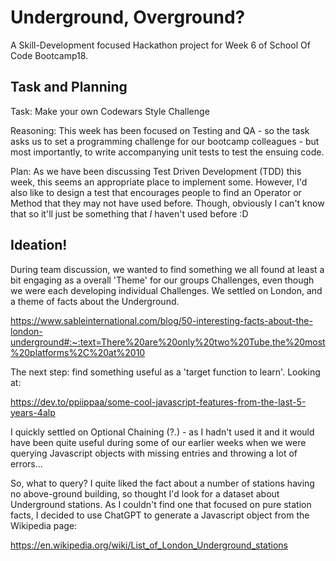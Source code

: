 # Underground, Overground?

A Skill-Development focused Hackathon project for Week 6 of School Of Code Bootcamp18.



## Task and Planning

Task: Make your own Codewars Style Challenge

Reasoning: This week has been focused on Testing and QA - so the task asks us to set a programming challenge for our bootcamp colleagues - but most importantly, to write accompanying unit tests to test the ensuing code.

Plan: As we have been discussing Test Driven Development (TDD) this week, this seems an appropriate place to implement some. However, I'd also like to design a test that encourages people to find an Operator or Method that they may not have used before. Though, obviously I can't know that so it'll just be something that *I* haven't used before :D


## Ideation!

During team discussion, we wanted to find something we all found at least a bit engaging as a overall 'Theme' for our groups Challenges, even though we were each developing individual Challenges. We settled on London, and a theme of facts about the Underground.

https://www.sableinternational.com/blog/50-interesting-facts-about-the-london-underground#:~:text=There%20are%20only%20two%20Tube,the%20most%20platforms%2C%20at%2010

The next step: find something useful as a 'target function to learn'. Looking at:

https://dev.to/ppiippaa/some-cool-javascript-features-from-the-last-5-years-4alp

I quickly settled on Optional Chaining (?.) - as I hadn't used it and it would have been quite useful during some of our earlier weeks when we were querying Javascript objects with missing entries and throwing a lot of errors...

So, what to query? I quite liked the fact about a number of stations having no above-ground building, so thought I'd look for a dataset about Underground stations. As I couldn't find one that focused on pure station facts, I decided to use ChatGPT to generate a Javascript object from the Wikipedia page:

https://en.wikipedia.org/wiki/List_of_London_Underground_stations


